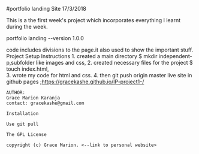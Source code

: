 #portfolio landing Site 17/3/2018

This is a the first week's project which incorporates everything I learnt during the week.

portfolio landing --version 1.0.0

code includes divisions to the page.it also used to show the important stuff.
Project Setup Instructions
    1. created a main directory
       $ mkdir independent-p,subfolder like images and css,
    2. created necessary files for the project
    $ touch index.html,   
    3. wrote my code for html and css.
    4. then git push origin master
    live site in github pages ;https://gracekashe.github.io/IP-project1-/
```
AUTHOR:
Grace Marion Karanja
contact: gracekashe@gmail.com

Installation

Use git pull

The GPL License

copyright (c) Grace Marion. <--link to personal website>
